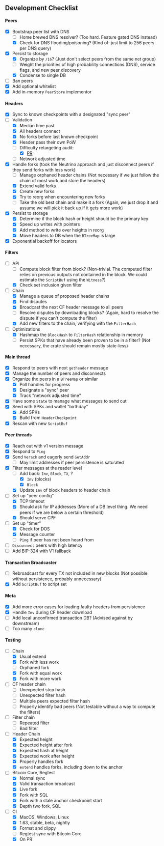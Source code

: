 ## Development Checklist

#### Peers

- [x] Bootstrap peer list with DNS
  - [ ] Home brewed DNS resolver? (Too hard. Feature gated DNS instead)
  - [x] Check for DNS flooding/poisoning? (Kind of: just limit to 256 peers per DNS query)
- [x] Persist to storage
  - [x] Organize by `/16`? (Just don't select peers from the same net group)
  - [ ] Weight the priorities of high probability connections (DNS), service flags, and new peer discovery
  - [x] Condense to single DB
- [ ] Ban peers
- [x] Add optional whitelist
- [x] Add in-memory `PeerStore` implementor

#### Headers

- [x] Sync to known checkpoints with a designated "sync peer"
- [ ] Validation
  - [x] Median time past
  - [x] All headers connect
  - [x] No forks before last known checkpoint
  - [x] Header pass their own PoW
  - [ ] Difficulty retargeting audit:
    - [x] [PR](https://github.com/rust-bitcoin/rust-bitcoin/pull/2740)
  - [ ] Network adjusted time
- [x] Handle forks (took the Neutrino approach and just disconnect peers if they send forks with less work)
  - [ ] Manage orphaned header chains (Not necessary if we just follow the chain of most work and store the headers)
  - [x] Extend valid forks
  - [x] Create new forks
  - [x] Try to reorg when encountering new forks
  - [ ] Take the old best chain and make it a fork (Again, we just drop it and assume we will pick it back up if it gets more work)
- [x] Persist to storage
  - [x] Determine if the block hash or height should be the primary key
  - [x] Speed up writes with pointers
  - [x] Add method to write over heights in reorg
  - [x] Move headers to DB when the `BTreeMap` is large
- [x] Exponential backoff for locators

#### Filters

- [ ] API
  - [ ] Compute block filter from block? (Non-trivial. The computed filter relies on previous outputs not contained in the block. We could estimate the `ScriptBuf` using the `Witness`?)
  - [x] Check set inclusion given filter
- [ ] Chain
  - [x] Manage a queue of proposed header chains
  - [x] Find disputes
  - [x] Broadcast the next CF header message to all peers
  - [ ] Resolve disputes by downloading blocks? (Again, hard to resolve the dispute if you can't compute the filter)
  - [x] Add new filters to the chain, verifying with the `FilterHash`
- [ ] Optimizations
  - [x] Hashmap the `BlockHash` to `FilterHash` relationship in memory
  - [ ] Persist SPKs that have already been proven to be in a filter? (Not necessary, the crate should remain mostly state-less)

#### Main thread

- [x] Respond to peers with next `getheader` message
- [x] Manage the number of peers and disconnects
- [x] Organize the peers in a `BTreeMap` or similar
  - [x] Poll handles for progress
  - [x] Designate a "sync" peer
  - [x] Track "network adjusted time"
- [x] Have some `State` to manage what messages to send out
- [x] Seed with SPKs and wallet "birthday"
  - [x] Add SPKs
  - [x] Build from `HeaderCheckpoint`
- [x] Rescan with new `ScriptBuf`

#### Peer threads

- [x] Reach out with v1 version message
- [x] Respond to `Ping`
- [x] Send `Verack` and eagerly send `GetAddr`
  - [ ] May limit addresses if peer persistence is saturated
- [x] Filter messages at the reader level
  - [ ] Add back: `Inv`, `Block`, `TX`, ?
    - [x] `Inv` (blocks)
    - [x] `Block`
  - [x] Update `Inv` of block headers to header chain
- [ ] Set up "peer config"
  - [x] TCP timeout
  - [x] Should ask for IP addresses (More of a DB level thing. We need peers if we are below a certain threshold)
  - [x] Should serve CPF
- [ ] Set up "timer"
  - [x] Check for DOS
  - [x] Message counter
  - [ ] `Ping` if peer has not been heard from
- [ ] `Disconnect` peers with high latency
- [ ] Add BIP-324 with V1 fallback

#### Transaction Broadcaster

- [ ] Rebroadcast for every TX not included in new blocks (Not possible without persistence, probably unnecessary)
- [x] Add `ScriptBuf` to script set

#### Meta

- [x] Add more error cases for loading faulty headers from persistence
- [x] Handle `Inv` during CF header download
- [ ] Add local unconfirmed transaction DB? (Advised against by downstream)
- [ ] Too many `clone`

#### Testing

- [ ] Chain
  - [x] Usual extend
  - [x] Fork with less work
  - [ ] Orphaned fork
  - [x] Fork with equal work
  - [x] Fork with more work
- [ ] CF header chain
  - [ ] Unexpected stop hash
  - [ ] Unexpected filter hash
  - [ ] Multiple peers expected filter hash
  - [ ] Properly identify bad peers (Not testable without a way to compute the filters)
- [ ] Filter chain
  - [ ] Repeated filter
  - [ ] Bad filter
- [ ] Header Chain
  - [x] Expected height
  - [x] Expected height after fork
  - [x] Expected hash at height
  - [x] Expected work after height
  - [x] Properly handles fork
  - [x] `extend` handles forks, including down to the anchor
- [ ] Bitcoin Core, Regtest
  - [x] Normal sync
  - [x] Valid transaction broadcast
  - [x] Live fork
  - [x] Fork with SQL
  - [x] Fork with a stale anchor checkpoint start 
  - [x] Depth two fork, SQL
- [ ] CI
  - [x] MacOS, Windows, Linux
  - [x] 1.63, stable, beta, nightly
  - [x] Format and clippy
  - [ ] Regtest sync with Bitcoin Core
  - [x] On PR